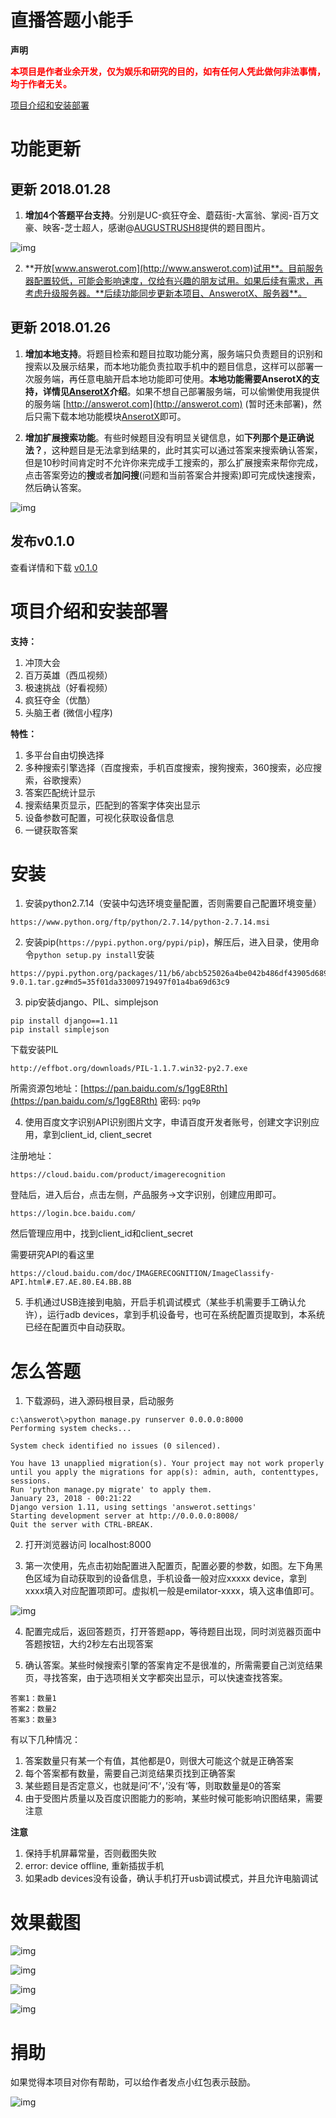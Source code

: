 # 直播答题小能手

**声明**

<font color="red"><b>本项目是作者业余开发，仅为娱乐和研究的目的，如有任何人凭此做何非法事情，均于作者无关。</b></font>

[项目介绍和安装部署](#INSTALL)

# 功能更新

## 更新 2018.01.28

1. **增加4个答题平台支持**。分别是UC-疯狂夺金、蘑菇街-大富翁、掌阅-百万文豪、映客-芝士超人，感谢@[AUGUSTRUSH8](https://github.com/AUGUSTRUSH8)提供的题目图片。

![img](https://wx4.sinaimg.cn/mw1024/006mu4nKly1fnwsb04cklj30op069aac.jpg)

2. **开放[www.answerot.com](http://www.answerot.com)试用**。目前服务器配置较低，可能会影响速度，仅给有兴趣的朋友试用。如果后续有需求，再考虑升级服务器。**后续功能同步更新本项目、AnswerotX、服务器**。

## 更新 2018.01.26

1. **增加本地支持**。将题目检索和题目拉取功能分离，服务端只负责题目的识别和搜索以及展示结果，而本地功能负责拉取手机中的题目信息，这样可以部署一次服务端，再任意电脑开启本地功能即可使用。**本地功能需要AnserotX的支持，详情见[AnserotX](https://github.com/anhkgg/answerotx)介绍**。如果不想自己部署服务端，可以偷懒使用我提供的服务端 [http://answerot.com](http://answerot.com) (暂时还未部署)，然后只需下载本地功能模块[AnserotX](https://github.com/anhkgg/answerotx)即可。

2. **增加扩展搜索功能**。有些时候题目没有明显关键信息，如**下列那个是正确说法？**，这种题目是无法拿到结果的，此时其实可以通过答案来搜索确认答案，但是10秒时间肯定时不允许你来完成手工搜索的，那么扩展搜索来帮你完成，点击答案旁边的**搜**或者**加问搜**(问题和当前答案合并搜索)即可完成快速搜索，然后确认答案。

![img](https://wx3.sinaimg.cn/mw1024/006mu4nKly1fntxece40zj30m205yjrn.jpg)

## 发布v0.1.0

查看详情和下载 [v0.1.0](https://github.com/anhkgg/answerot/releases/tag/v0.1.0)

<h1 id='INSTALL'>项目介绍和安装部署</h1>

**支持：**
1. 冲顶大会
2. 百万英雄（西瓜视频）
3. 极速挑战（好看视频）
4. 疯狂夺金（优酷）
5. 头脑王者 (微信小程序)

**特性：**
1. 多平台自由切换选择
2. 多种搜索引擎选择（百度搜索，手机百度搜索，搜狗搜索，360搜索，必应搜索，谷歌搜索）
3. 答案匹配统计显示
4. 搜索结果页显示，匹配到的答案字体突出显示
5. 设备参数可配置，可视化获取设备信息
6. 一键获取答案

# 安装

1. 安装python2.7.14（安装中勾选环境变量配置，否则需要自己配置环境变量）

```
https://www.python.org/ftp/python/2.7.14/python-2.7.14.msi
```

2. 安装pip(`https://pypi.python.org/pypi/pip`)，解压后，进入目录，使用命令`python setup.py install`安装

```
https://pypi.python.org/packages/11/b6/abcb525026a4be042b486df43905d6893fb04f05aac21c32c638e939e447/pip-9.0.1.tar.gz#md5=35f01da33009719497f01a4ba69d63c9
```
3. pip安装django、PIL、simplejson

```
pip install django==1.11
pip install simplejson
```
下载安装PIL
```
http://effbot.org/downloads/PIL-1.1.7.win32-py2.7.exe
```

所需资源包地址：[https://pan.baidu.com/s/1ggE8Rth](https://pan.baidu.com/s/1ggE8Rth) 密码: `pq9p`

4. 使用百度文字识别API识别图片文字，申请百度开发者账号，创建文字识别应用，拿到client_id, client_secret

注册地址：
```
https://cloud.baidu.com/product/imagerecognition
```

登陆后，进入后台，点击左侧，产品服务->文字识别，创建应用即可。

```
https://login.bce.baidu.com/
```

然后管理应用中，找到client_id和client_secret


需要研究API的看这里
```
https://cloud.baidu.com/doc/IMAGERECOGNITION/ImageClassify-API.html#.E7.AE.80.E4.BB.8B
```

5. 手机通过USB连接到电脑，开启手机调试模式（某些手机需要手工确认允许），运行adb devices，拿到手机设备号，也可在系统配置页提取到，本系统已经在配置页中自动获取。

# 怎么答题

1. 下载源码，进入源码根目录，启动服务

```
c:\answerot\>python manage.py runserver 0.0.0.0:8000
Performing system checks...

System check identified no issues (0 silenced).

You have 13 unapplied migration(s). Your project may not work properly until you apply the migrations for app(s): admin, auth, contenttypes, sessions.
Run 'python manage.py migrate' to apply them.
January 23, 2018 - 00:21:22
Django version 1.11, using settings 'answerot.settings'
Starting development server at http://0.0.0.0:8008/
Quit the server with CTRL-BREAK.
```

2. 打开浏览器访问 localhost:8000

3. 第一次使用，先点击初始配置进入配置页，配置必要的参数，如图。左下角黑色区域为自动获取到的设备信息，手机设备一般对应xxxxx device，拿到xxxx填入对应配置项即可。虚拟机一般是emilator-xxxx，填入这串值即可。

![img](screencap/config.png)

4. 配置完成后，返回答题页，打开答题app，等待题目出现，同时浏览器页面中答题按钮，大约2秒左右出现答案

5. 确认答案。某些时候搜索引擎的答案肯定不是很准的，所需需要自己浏览结果页，寻找答案，由于选项相关文字都突出显示，可以快速查找答案。

```
答案1：数量1
答案2：数量2
答案3：数量3
```

有以下几种情况：
1. 答案数量只有某一个有值，其他都是0，则很大可能这个就是正确答案
2. 每个答案都有数量，需要自己浏览结果页找到正确答案
3. 某些题目是否定意义，也就是问’不‘，’没有‘等，则取数量是0的答案
4. 由于受图片质量以及百度识图能力的影响，某些时候可能影响识图结果，需要注意

**注意**

1. 保持手机屏幕常量，否则截图失败
2. error: device offline, 重新插拔手机
3. 如果adb devices没有设备，确认手机打开usb调试模式，并且允许电脑调试

# 效果截图

![img](screencap/ans1.png)

![img](screencap/ans2.png)

![img](screencap/ans3.png)

![img](screencap/ans4.png)

# 捐助

如果觉得本项目对你有帮助，可以给作者发点小红包表示鼓励。

![img](wechatpay.png)
